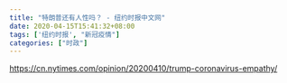 ```yaml
---
title: "特朗普还有人性吗？ - 纽约时报中文网"
date: 2020-04-15T15:41:32+08:00
tags: ['纽约时报', "新冠疫情"]
categories: ["时政"]
---
```


https://cn.nytimes.com/opinion/20200410/trump-coronavirus-empathy/
